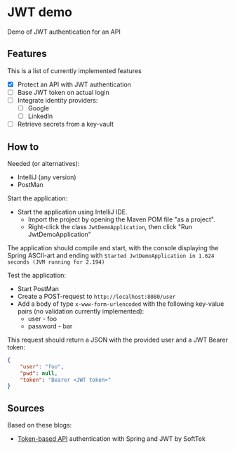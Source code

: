 # JWT demo

Demo of JWT authentication for an API

## Features
This is a list of currently implemented features
- [x] Protect an API with JWT authentication
- [ ] Base JWT token on actual login
- [ ] Integrate identity providers:
  - [ ] Google
  - [ ] LinkedIn
- [ ] Retrieve secrets from a key-vault

## How to

Needed (or alternatives):
* IntelliJ (any version)
* PostMan

Start the application:
* Start the application using IntelliJ IDE.
  * Import the project by opening the Maven POM file "as a project".
  * Right-click the class ```JwtDemoApplication```, then click "Run JwtDemoApplication"

The application should compile and start, with the console displaying the Spring ASCII-art and ending with ```Started JwtDemoApplication in 1.624 seconds (JVM running for 2.194)```

Test the application:
* Start PostMan
* Create a POST-request to ```http://localhost:8080/user```
* Add a body of type ```x-www-form-urlencoded``` with the following key-value pairs (no validation currently implemented):
  * user - foo
  * password - bar

This request should return a JSON with the provided user and a JWT Bearer token:
```json
{
    "user": "foo",
    "pwd": null,
    "token": "Bearer <JWT token>"
}
```

## Sources
Based on these blogs:
* [Token-based API](https://blog.softtek.com/en/token-based-api-authentication-with-spring-and-jwt) authentication with Spring and JWT by SoftTek

